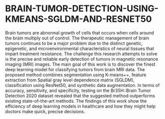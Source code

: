 # BRAIN-TUMOR-DETECTION-USING-KMEANS-SGLDM-AND-RESNET50
Brain tumors are abnormal growth of cells that occurs when cells around the brain multiply out of control. The therapeutic management of brain tumors continues to be a major problem due to the distinct genetic, epigenetic, and microenvironmental characteristics of neural tissues that impart treatment resistance. The challenge this research attempts to solve is the precise and reliable early detection of tumors in magnetic resonance imaging (MRI) images. The main goal of this work is to discover the finest deep learning model for classifying tumors from brain MRI data. The proposed method combines segmentation using K-means++, feature extraction from Spatial gray level dependence matrix (SGLDM), classification using ResNet50, and synthetic data augmentation. In terms of accuracy, sensitivity, and specificity, testing on the Br35H::Brain Tumor Detection 2020 dataset revealed that the suggested method outperforms existing state-of-the-art methods. The findings of this work show the efficiency of deep learning models in healthcare and how they might help doctors make quick, precise decisions. 
